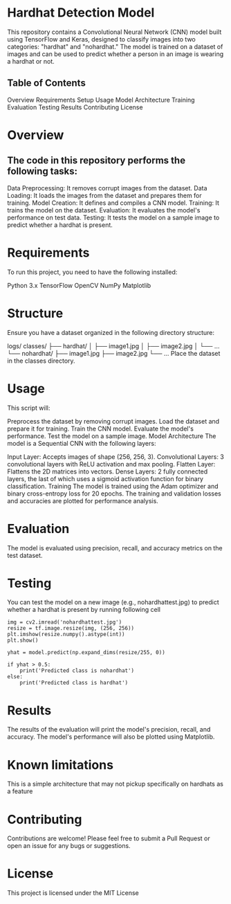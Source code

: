 # Hardhat Detection Model
This repository contains a Convolutional Neural Network (CNN) model built using TensorFlow and Keras, designed to classify images into two categories: "hardhat" and "nohardhat." The model is trained on a dataset of images and can be used to predict whether a person in an image is wearing a hardhat or not.

## Table of Contents
Overview
Requirements
Setup
Usage
Model Architecture
Training
Evaluation
Testing
Results
Contributing
License
# Overview
## The code in this repository performs the following tasks:

Data Preprocessing: It removes corrupt images from the dataset.
Data Loading: It loads the images from the dataset and prepares them for training.
Model Creation: It defines and compiles a CNN model.
Training: It trains the model on the dataset.
Evaluation: It evaluates the model's performance on test data.
Testing: It tests the model on a sample image to predict whether a hardhat is present.
# Requirements
To run this project, you need to have the following installed:

Python 3.x
TensorFlow
OpenCV
NumPy
Matplotlib

# Structure 
Ensure you have a dataset organized in the following directory structure:

logs/
classes/
├── hardhat/
│   ├── image1.jpg
│   ├── image2.jpg
│   └── ...
└── nohardhat/
    ├── image1.jpg
    ├── image2.jpg
    └── ...
Place the dataset in the classes directory.

# Usage
This script will:

Preprocess the dataset by removing corrupt images.
Load the dataset and prepare it for training.
Train the CNN model.
Evaluate the model's performance.
Test the model on a sample image.
Model Architecture
The model is a Sequential CNN with the following layers:

Input Layer: Accepts images of shape (256, 256, 3).
Convolutional Layers: 3 convolutional layers with ReLU activation and max pooling.
Flatten Layer: Flattens the 2D matrices into vectors.
Dense Layers: 2 fully connected layers, the last of which uses a sigmoid activation function for binary classification.
Training
The model is trained using the Adam optimizer and binary cross-entropy loss for 20 epochs. The training and validation losses and accuracies are plotted for performance analysis.

# Evaluation
The model is evaluated using precision, recall, and accuracy metrics on the test dataset.

# Testing
You can test the model on a new image (e.g., nohardhattest.jpg) to predict whether a hardhat is present  by running following cell

```
img = cv2.imread('nohardhattest.jpg')
resize = tf.image.resize(img, (256, 256))
plt.imshow(resize.numpy().astype(int))
plt.show()

yhat = model.predict(np.expand_dims(resize/255, 0))

if yhat > 0.5:
    print('Predicted class is nohardhat')
else:
    print('Predicted class is hardhat')
```

# Results
The results of the evaluation will print the model's precision, recall, and accuracy. The model's performance will also be plotted using Matplotlib.

# Known limitations
This is a simple architecture that may not pickup specifically on hardhats as a feature

# Contributing
Contributions are welcome! Please feel free to submit a Pull Request or open an issue for any bugs or suggestions.

# License
This project is licensed under the MIT License
